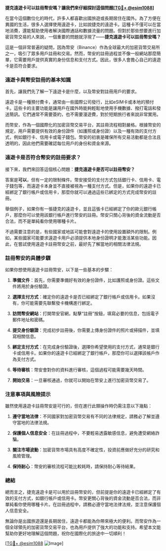 **捷克遠遊卡可以註冊幣安嗎？讓我們來仔細探討這個問題[[TG💪+ @esim1088](https://t.me/s/esim1088)]**

在當今這個數位化的時代，許多人都喜歡出國旅遊或長期居住在國外。為了方便在異國的生活，很多人選擇使用遠遊卡，比如說捷克的遠遊卡。這種卡不僅可以在當地消費，還能幫助使用者解決國際通話和數據流量的問題。但對於那些想要進行加密貨幣交易的人來說，一個重要的問題就浮現了——**捷克遠遊卡可以註冊幣安嗎？**

這是一個非常普遍的疑問，因為幣安（Binance）作為全球最大的加密貨幣交易所之一，吸引了眾多用戶註冊和交易。然而，幣安的註冊過程並不像一般網站那麼簡單，它需要用戶提供真實的身份信息和支付方式。因此，很多人會擔心自己的遠遊卡是否符合要求。

### 遠遊卡與幣安註冊的基本知識

首先，讓我們先了解一下遠遊卡是什麼，以及幣安對註冊用戶的要求。

遠遊卡是一種預付費卡，通常由一些國際公司發行，比如eSIM卡或本地的預付卡。這些卡的主要功能是讓用戶在國外時能夠輕鬆地使用手機數據、撥打電話和發送簡訊。它們通常不需要簽約，也不需要漫遊費，對於短期旅行者來說非常實用。

而幣安，作為一個國際化的加密貨幣交易平台，其註冊流程相對嚴格。根據幣安的規定，用戶需要提供有效的身份證件（如護照或身份證）以及一種有效的支付方式，例如銀行卡、信用卡或電子錢包。幣安的初衷是確保所有交易活動都是合法且透明的，因此他們需要確認每位用戶的身份和資金來源。

### 遠遊卡是否符合幣安的註冊要求？

接下來，我們來回答這個核心問題：**捷克遠遊卡是否可以註冊幣安？**

答案是**可以**，但有一定的限制條件。幣安接受的支付方式包括銀行卡、信用卡、電子錢包等，而遠遊卡本身並不直接被視為一種支付方式。但是，如果你的遠遊卡已經綁定了銀行帳戶或信用卡，那麼你就可以通過這些已綁定的方式完成幣安的註冊。

舉個例子，如果你有一張捷克的遠遊卡，並且這張卡已經綁定了你的歐元銀行帳戶，那麼你可以使用該銀行帳戶進行幣安的註冊。幣安只關心背後的資金流動是否合法，而不是單純看你使用哪種卡片。

不過需要注意的是，有些國家或地區可能會對遠遊卡的使用設置額外的限制。例如，某些國家可能要求遠遊卡用戶必須提供本地身份證明才能激活某些功能。因此，在嘗試使用遠遊卡註冊幣安之前，最好先了解當地的相關法律法規。

### 註冊幣安的具體步驟

如果你想使用遠遊卡註冊幣安，以下是一些基本的步驟：

1. **準備文件**：首先，你需要準備好有效的身份證件，比如護照或身份證。這些文件將用於身份驗證。

2. **選擇支付方式**：確定你的遠遊卡是否已經綁定了銀行帳戶或信用卡。如果沒有，你可能需要先聯繫發卡機構進行綁定。

3. **訪問幣安網站**：打開幣安官網，點擊“註冊”按鈕，填寫必要的信息，包括電子郵件地址和密碼。

4. **提交身份驗證**：完成初步註冊後，你需要上傳身份證件的照片或掃描件，並填寫相關信息。

5. **綁定支付方式**：在完成身份驗證後，選擇你希望使用的支付方式，通常是銀行卡或信用卡。如果你的遠遊卡已經綁定了銀行帳戶，那麼你可以選擇該帳戶作為支付方式。

6. **等待審核**：幣安會對你的資料進行審核，這個過程可能需要幾天時間。

7. **開始交易**：一旦審核通過，你就可以開始在幣安上進行加密貨幣交易了。

### 注意事項與風險提示

雖然使用遠遊卡註冊幣安是可行的，但在進行此類操作時仍需注意以下幾點：

1. **遵守當地法律**：不同國家對加密貨幣交易有不同的法律規定，請務必了解並遵守當地的法律法規。

2. **保護個人信息安全**：在註冊過程中，不要輕易透露敏感信息，避免遭受網絡詐騙。

3. **關注市場波動**：加密貨幣市場具有高度不確定性，投資前應做好充分的研究和風險管理。

4. **保持耐心**：幣安的審核流程可能比較耗時，請保持耐心等待結果。

### 總結

總而言之，捷克遠遊卡是可以用於註冊幣安的，但前提是你的遠遊卡已經綁定了有效的支付方式，如銀行帳戶或信用卡。幣安更關心背後的資金流動是否合法，而非單純看你使用哪種卡片。在註冊過程中，請務必遵守當地法律法規，並注意保護個人信息安全。

無論你是出國旅遊還是長期居住，遠遊卡都能為你帶來極大的便利。而幣安作為一個全球領先的加密貨幣交易平台，也為用戶提供了強大的功能和支持。希望本文能幫助你更好地理解這個問題，祝你在國際化的旅途中一切順利！

[[TG💪+ @esim1088](https://t.me/s/esim1088) ![Image](https://i.postimg.cc/4NQfJmqS/Snipaste-2025-05-13-00-14-12.png)]
